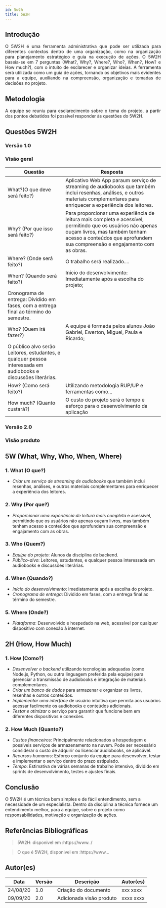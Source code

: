 ```yaml
---
id: 5w2h
title: 5W2H
---
```


## Introdução

<p align = "justify">
    O 5W2H é uma ferramenta administrativa  que pode ser utilizada para diferentes contextos dentro de uma organização, como na organização para planejamento estratégico e guia na execução de ações. O 5W2H baseia-se em 7 perguntas (What?, Why?, Where?, Who?, When?, How? e How much?), com o intuito de esclarecer e organizar ideias. A ferramenta será utilizada como um guia de ações, tornando os objetivos mais evidentes para a equipe, auxiliando na compreensão, organização e tomadas de decisões no projeto.
</p>

## Metodologia

<p align = "justify">
    A equipe se reuniu para esclarecimento sobre o tema do projeto, a partir dos pontos debatidos foi possível responder às questões do 5W2H.  
</p>


## Questões 5W2H

### Versão 1.0

### Visão geral

|Questão|Resposta|
|-------|--------|
|What?(O que deve será feito?)|Aplicativo Web App paraum serviço de streaming de audiobooks que também inclui resenhas, análises, e outros materiais complementares para enriquecer a experiência dos leitores.|
|Why? (Por que isso será feito?)|Para proporcionar uma experiência de leitura mais completa e acessível, permitindo que os usuários não apenas ouçam livros, mas também tenham acesso a conteúdos que aprofundem sua compreensão e engajamento com as obras.|
|Where? (Onde será feito?)|O trabalho será realizado....|
|When? (Quando será feito?)|Início do desenvolvimento: Imediatamente após a escolha do projeto;  
Cronograma de entrega: Dividido em fases, com a entrega final ao término do semestre.|
|Who? (Quem irá fazer?)|A equipe é formada pelos alunos João Gabriel, Ewerton, Miguel, Paula e Ricardo;  
O público alvo serão Leitores, estudantes, e qualquer pessoa interessada em audiobooks e discussões literárias.|
|How? (Como será feito?)|Utilizando metodologia RUP/UP e ferramentas como...|
|How much? (Quanto custará?)|O custo do projeto será o tempo e esforço para o desenvolvimento da aplicação|


### Versão 2.0

### Visão produto

## 5W (What, Why, Who, When, Where)

### 1. What (O que?)
- *Criar um serviço de streaming de audiobooks* que também inclui resenhas, análises, e outros materiais complementares para enriquecer a experiência dos leitores.

### 2. Why (Por que?)
- *Proporcionar uma experiência de leitura mais completa* e acessível, permitindo que os usuários não apenas ouçam livros, mas também tenham acesso a conteúdos que aprofundem sua compreensão e engajamento com as obras.

### 3. Who (Quem?)
- *Equipe do projeto*: Alunos da disciplina de backend.
- *Público-alvo*: Leitores, estudantes, e qualquer pessoa interessada em audiobooks e discussões literárias.

### 4. When (Quando?)
- *Início do desenvolvimento*: Imediatamente após a escolha do projeto.
- *Cronograma de entrega*: Dividido em fases, com a entrega final ao término do semestre.

### 5. Where (Onde?)
- *Plataforma*: Desenvolvido e hospedado na web, acessível por qualquer dispositivo com conexão à internet.

## 2H (How, How Much)

### 1. How (Como?)
- *Desenvolver o backend* utilizando tecnologias adequadas (como Node.js, Python, ou outra linguagem preferida pela equipe) para gerenciar a transmissão de audiobooks e integração de materiais complementares.
- *Criar um banco de dados* para armazenar e organizar os livros, resenhas e outros conteúdos.
- *Implementar uma interface* de usuário intuitiva que permita aos usuários acessar facilmente os audiobooks e conteúdos adicionais.
- *Testar e otimizar* o serviço para garantir que funcione bem em diferentes dispositivos e conexões.

### 2. How Much (Quanto?)
- *Custos financeiros*: Principalmente relacionados a hospedagem e possíveis serviços de armazenamento na nuvem. Pode ser necessário considerar o custo de adquirir ou licenciar audiobooks, se aplicável.
- *Recursos humanos*: Esforço conjunto da equipe para desenvolver, testar e implementar o serviço dentro do prazo estipulado.
- *Tempo*: Estimativa de várias semanas de trabalho intensivo, dividido em sprints de desenvolvimento, testes e ajustes finais.


## Conclusão

O 5W2H é um técnica bem simples e de fácil entendimento, sem a necessidade de um especialista. Dentro da disciplina a técnica fornece um entendimento melhor, para a equipe, sobre o projeto como responsabilidades, motivação e organização de ações.   
 
 
## Referências Bibliográficas
> 5W2H: disponivel em :https://www../

> O que é 5W2H, disponivel em :https://www...

## Autor(es)
| Data | Versão | Descrição | Autor(es) |
| -- | -- | -- | -- |
| 24/08/20 | 1.0 | Criação do documento | xxx xxxx | 
| 09/09/20 | 2.0 | Adicionada visão produto | xxxx xxxx | 
